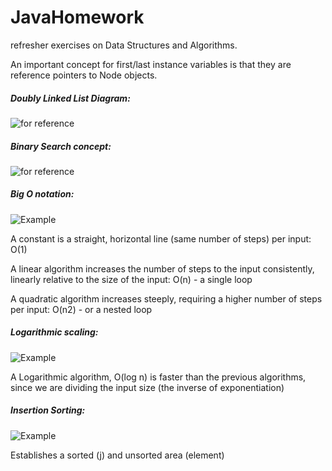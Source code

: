 # JavaHomework
refresher exercises on Data Structures and Algorithms.

An important concept for first/last instance variables is that they are reference pointers to Node objects.

##### Doubly Linked List Diagram:

![for reference](https://github.com/futureproofd/JavaHomework/blob/master/assets/screencaps/doublydiagram.png)

##### Binary Search concept:

![for reference](https://github.com/futureproofd/JavaHomework/blob/master/assets/screencaps/binary_concept.png)

##### Big O notation:

![Example](https://github.com/futureproofd/JavaHomework/blob/master/assets/screencaps/big_o_notation.png)

A constant is a straight, horizontal line (same number of steps) per input: O(1)

A linear algorithm increases the number of steps to the input consistently, linearly relative to the size of the input: O(n) - a single loop

A quadratic algorithm increases steeply, requiring a higher number of steps per input: O(n2) - or a nested loop

##### Logarithmic scaling:

![Example](https://github.com/futureproofd/JavaHomework/blob/master/assets/screencaps/logarithmic.png)

A Logarithmic algorithm, O(log n) is faster than the previous algorithms, since we are dividing the input size (the inverse of exponentiation)

##### Insertion Sorting:

![Example](https://github.com/futureproofd/JavaHomework/blob/master/assets/screencaps/insertion_sort.png)

Establishes a sorted (j) and unsorted area (element)
